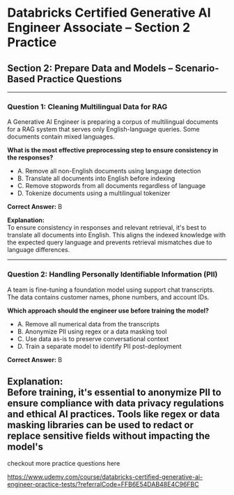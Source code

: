 # Databricks Certified Generative AI Engineer Associate – Section 2 Practice

## Section 2: Prepare Data and Models – Scenario-Based Practice Questions

---

### Question 1: Cleaning Multilingual Data for RAG

A Generative AI Engineer is preparing a corpus of multilingual documents for a RAG system that serves only English-language queries. Some documents contain mixed languages.

**What is the most effective preprocessing step to ensure consistency in the responses?**

- A. Remove all non-English documents using language detection  
- B. Translate all documents into English before indexing  
- C. Remove stopwords from all documents regardless of language  
- D. Tokenize documents using a multilingual tokenizer  

**Correct Answer:** B

**Explanation:**  
To ensure consistency in responses and relevant retrieval, it's best to translate all documents into English. This aligns the indexed knowledge with the expected query language and prevents retrieval mismatches due to language differences.

---

### Question 2: Handling Personally Identifiable Information (PII)

A team is fine-tuning a foundation model using support chat transcripts. The data contains customer names, phone numbers, and account IDs.

**Which approach should the engineer use before training the model?**

- A. Remove all numerical data from the transcripts  
- B. Anonymize PII using regex or a data masking tool  
- C. Use data as-is to preserve conversational context  
- D. Train a separate model to identify PII post-deployment  

**Correct Answer:** B

**Explanation:**  
Before training, it's essential to anonymize PII to ensure compliance with data privacy regulations and ethical AI practices. Tools like regex or data masking libraries can be used to redact or replace sensitive fields without impacting the model's
---

checkout more practice questions here

https://www.udemy.com/course/databricks-certified-generative-ai-engineer-practice-tests/?referralCode=FFB6E54DAB48E4C96FBC
